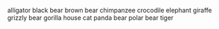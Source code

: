 alligator
black bear
brown bear
chimpanzee
crocodile
elephant
giraffe
grizzly bear
gorilla
house cat
panda bear
polar bear
tiger
